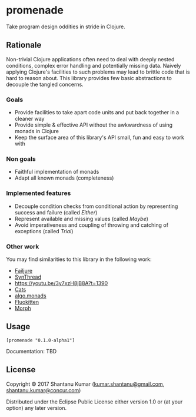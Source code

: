 # promenade

Take program design oddities in stride in Clojure.

## Rationale

Non-trivial Clojure applications often need to deal with deeply nested conditions, complex error handling and
potentially missing data. Naively applying Clojure's facilities to such problems may lead to brittle code that
is hard to reason about. This library provides few basic abstractions to decouple the tangled concerns.

### Goals

- Provide facilities to take apart code units and put back together in a cleaner way
- Provide simple & effective API without the awkwardness of using monads in Clojure
- Keep the surface area of this library's API small, fun and easy to work with

### Non goals

- Faithful implementation of monads
- Adapt all known monads (completeness)

### Implemented features

- Decouple condition checks from conditional action by representing success and failure (called _Either_)
- Represent available and missing values (called _Maybe_)
- Avoid imperativeness and coupling of throwing and catching of exceptions (called _Trial_)

### Other work

You may find similarities to this library in the following work:

- [Failjure](https://github.com/adambard/failjure)
- [SynThread](https://github.com/LonoCloud/synthread)
- https://youtu.be/3y7xzH8jB8A?t=1390
- [Cats](https://github.com/funcool/cats)
- [algo.monads](https://github.com/clojure/algo.monads)
- [Fluokitten](http://fluokitten.uncomplicate.org/)
- [Morph](https://github.com/blancas/morph)

## Usage

`[promenade "0.1.0-alpha1"]`

Documentation: TBD

## License

Copyright © 2017 Shantanu Kumar (kumar.shantanu@gmail.com, shantanu.kumar@concur.com)

Distributed under the Eclipse Public License either version 1.0 or (at
your option) any later version.
